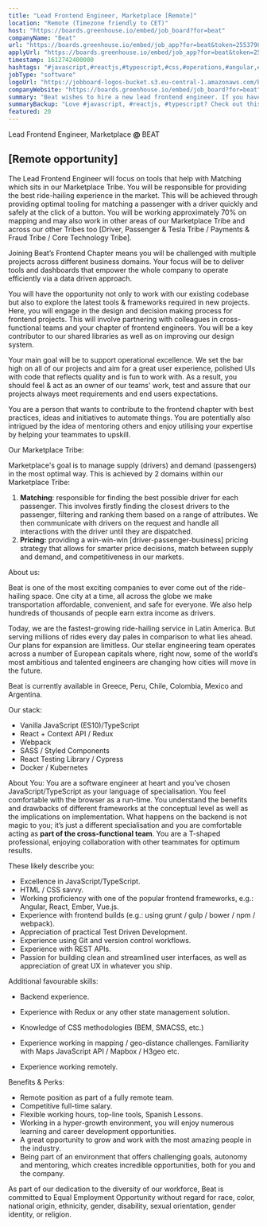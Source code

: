 ```yaml
---
title: "Lead Frontend Engineer, Marketplace [Remote]"
location: "Remote (Timezone friendly to CET)"
host: "https://boards.greenhouse.io/embed/job_board?for=beat"
companyName: "Beat"
url: "https://boards.greenhouse.io/embed/job_app?for=beat&token=2553798"
applyUrl: "https://boards.greenhouse.io/embed/job_app?for=beat&token=2553798#app"
timestamp: 1612742400000
hashtags: "#javascript,#reactjs,#typescript,#css,#operations,#angular,#marketing,#html,#kubernetes,#docker"
jobType: "software"
logoUrl: "https://jobboard-logos-bucket.s3.eu-central-1.amazonaws.com/beat"
companyWebsite: "https://boards.greenhouse.io/embed/job_board?for=beat"
summary: "Beat wishes to hire a new lead frontend engineer. If you have experience with frontend builds, consider applying."
summaryBackup: "Love #javascript, #reactjs, #typescript? Check out this job post!"
featured: 20
---
```


Lead Frontend Engineer, Marketplace **@** BEAT

##  \[Remote opportunity\]

The Lead Frontend Engineer will focus on tools that help with Matching which sits in our Marketplace Tribe. You will be responsible for providing the best ride-hailing experience in the market. This will be achieved through providing optimal tooling for matching a passenger with a driver quickly and safely at the click of a button. You will be working approximately 70% on mapping and may also work in other areas of our Marketplace Tribe and across our other Tribes too \[Driver, Passenger & Tesla Tribe / Payments & Fraud Tribe / Core Technology Tribe\].

Joining Beat’s Frontend Chapter means you will be challenged with multiple projects across different business domains. Your focus will be to deliver tools and dashboards that empower the whole company to operate efficiently via a data driven approach.

You will have the opportunity not only to work with our existing codebase but also to explore the latest tools & frameworks required in new projects. Here, you will engage in the design and decision making process for frontend projects. This will involve partnering with colleagues in cross-functional teams and your chapter of frontend engineers. You will be a key contributor to our shared libraries as well as on improving our design system. 

Your main goal will be to support operational excellence. We set the bar high on all of our projects and aim for a great user experience, polished UIs with code that reflects quality and is fun to work with. As a result, you should feel & act as an owner of our teams' work, test and assure that our projects always meet requirements and end users expectations. 

You are a person that wants to contribute to the frontend chapter with best practices, ideas and initiatives to automate things. You are potentially also intrigued by the idea of mentoring others and enjoy utilising your expertise by helping your teammates to upskill.

Our Marketplace Tribe:

Marketplace's goal is to manage supply (drivers) and demand (passengers) in the most optimal way. This is achieved by 2 domains within our Marketplace Tribe:

1.  **Matching**: responsible for finding the best possible driver for each passenger. This involves firstly finding the closest drivers to the passenger, filtering and ranking them based on a range of attributes. We then communicate with drivers on the request and handle all interactions with the driver until they are dispatched. 
2.  **Pricing:** providing a win-win-win \[driver-passenger-business\] pricing strategy that allows for smarter price decisions, match between supply and demand, and competitiveness in our markets.

About us:

Beat is one of the most exciting companies to ever come out of the ride-hailing space. One city at a time, all across the globe we make transportation affordable, convenient, and safe for everyone. We also help hundreds of thousands of people earn extra income as drivers. 

Today, we are the fastest-growing ride-hailing service in Latin America. But serving millions of rides every day pales in comparison to what lies ahead. Our plans for expansion are limitless. Our stellar engineering team operates across a number of European capitals where, right now, some of the world’s most ambitious and talented engineers are changing how cities will move in the future.

Beat is currently available in Greece, Peru, Chile, Colombia, Mexico and Argentina. 

Our stack:

*   Vanilla JavaScript (ES10)/TypeScript
*   React + Context API / Redux
*   Webpack
*   SASS / Styled Components
*   React Testing Library / Cypress 
*   Docker / Kubernetes

About You: You are a software engineer at heart and you’ve chosen JavaScript/TypeScript as your language of specialisation. You feel comfortable with the browser as a run-time. You understand the benefits and drawbacks of different frameworks at the conceptual level as well as the implications on implementation. What happens on the backend is not magic to you; it’s just a different specialisation and you are comfortable acting as **part of the cross-functional team**. You are a T-shaped professional, enjoying collaboration with other teammates for optimum results. 

These likely describe you:

*   Excellence in JavaScript/TypeScript.
*   HTML / CSS savvy.
*   Working proficiency with one of the popular frontend frameworks, e.g.: Angular, React, Ember, Vue.js.
*   Experience with frontend builds (e.g.: using grunt / gulp / bower / npm / webpack).
*   Appreciation of practical Test Driven Development.
*   Experience using Git and version control workflows.
*   Experience with REST APIs.
*   Passion for building clean and streamlined user interfaces, as well as appreciation of great UX in whatever you ship.

Additional favourable skills:

*   Backend experience.
*   Experience with Redux or any other state management solution.

*   Knowledge of CSS methodologies (BEM, SMACSS, etc.)
*   Experience working in mapping / geo-distance challenges. Familiarity with Maps JavaScript API / Mapbox / H3geo etc.
*   Experience working remotely.

Benefits & Perks:

*   Remote position as part of a fully remote team.
*   Competitive full-time salary.
*   Flexible working hours, top-line tools, Spanish Lessons.
*   Working in a hyper-growth environment, you will enjoy numerous learning and career development opportunities. 
*   A great opportunity to grow and work with the most amazing people in the industry.
*   Being part of an environment that offers challenging goals, autonomy and mentoring, which creates incredible opportunities, both for you and the company.

As part of our dedication to the diversity of our workforce, Beat is committed to Equal Employment Opportunity without regard for race, color, national origin, ethnicity, gender, disability, sexual orientation, gender identity, or religion.

